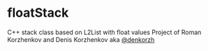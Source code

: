 # floatStack
C++ stack class based on L2List with float values
Project of Roman Korzhenkov and Denis Korzhenkov aka [@denkorzh](http://github.com/denkorzh)
